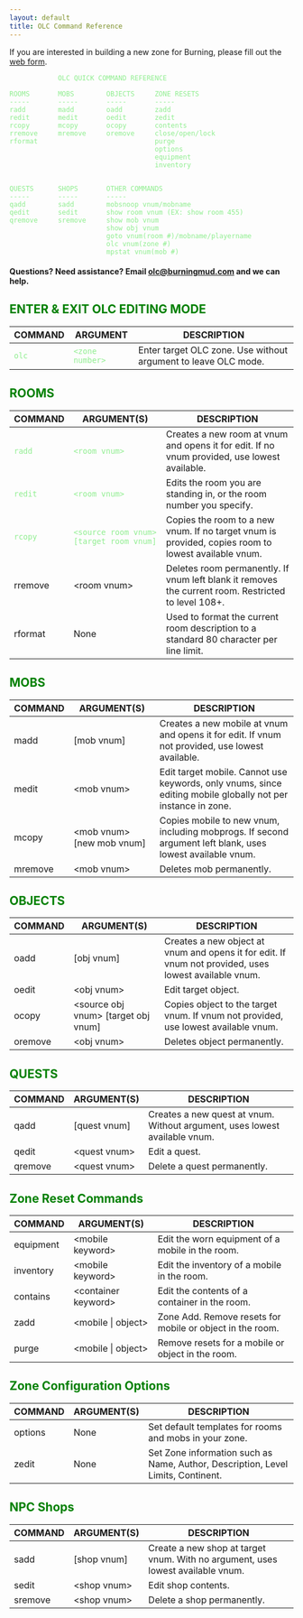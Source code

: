 ```yaml
---
layout: default
title: OLC Command Reference
---
```

<style>
h1 {
    color: green;
}

h2 {
    color: green;
}
code {
    color: lightgreen;
}
</style>
If you are interested in building a new zone for Burning, please fill
out the [web form](http://goo.gl/1JXT2a).
```
            OLC QUICK COMMAND REFERENCE

ROOMS       MOBS        OBJECTS     ZONE RESETS
-----       -----       -----       -----
radd        madd        oadd        zadd
redit       medit       oedit       zedit
rcopy       mcopy       ocopy       contents
rremove     mremove     oremove     close/open/lock
rformat                             purge
                                    options
                                    equipment
                                    inventory


QUESTS      SHOPS       OTHER COMMANDS
-----       -----       -----
qadd        sadd        mobsnoop vnum/mobname
qedit       sedit       show room vnum (EX: show room 455)
qremove     sremove     show mob vnum
                        show obj vnum
                        goto vnum(room #)/mobname/playername
                        olc vnum(zone #)
                        mpstat vnum(mob #)
```
#### Questions? Need assistance? Email olc@burningmud.com and we can help.

## ENTER & EXIT OLC EDITING MODE

| COMMAND | ARGUMENT       | DESCRIPTION |
|---------|----------------|-------------|
|  `olc`    | `<zone number>` | Enter target OLC zone. Use without argument to leave OLC mode. |

## ROOMS

| COMMAND | ARGUMENT(S)  | DESCRIPTION |
|---------|--------------|-------------|
| `radd`    | `<room vnum>` | Creates a new room at vnum and opens it for edit. If no vnum provided, use lowest available. |
| `redit`   | `<room vnum>` | Edits the room you are standing in, or the room number you specify. |
| `rcopy`   | `<source room vnum> [target room vnum]` | Copies the room to a new vnum. If no target vnum is provided, copies room to lowest available vnum. |
| rremove | \<room vnum> | Deletes room permanently. If vnum left blank it removes the current room. Restricted to level 108+. |
| rformat | None         | Used to format the current room description to a standard 80 character per line limit. |

## MOBS

| COMMAND | ARGUMENT(S) | DESCRIPTION |
|---------|-------------|-------------|
| madd    | \[mob vnum] | Creates a new mobile at vnum and opens it for edit. If vnum not provided, use lowest available. |
| medit   | \<mob vnum> | Edit target mobile. Cannot use keywords, only vnums, since editing mobile globally not per instance in zone. |
| mcopy   | \<mob vnum> \[new mob vnum] | Copies mobile to new vnum, including mobprogs. If second argument left blank, uses lowest available vnum. |
| mremove | \<mob vnum> | Deletes mob permanently. |

## OBJECTS

| COMMAND | ARGUMENT(S) | DESCRIPTION |
|---------|-------------|-------------|
| oadd    | \[obj vnum] | Creates a new object at vnum and opens it for edit. If vnum not provided, uses lowest available vnum. |
| oedit   | \<obj vnum> | Edit target object. |
| ocopy   | \<source obj vnum> \[target obj vnum] | Copies object to the target vnum. If vnum not provided, use lowest available vnum. |
| oremove | \<obj vnum> | Deletes object permanently. |

## QUESTS

| COMMAND | ARGUMENT(S) | DESCRIPTION |
|---------|-------------|-------------|
| qadd    | \[quest vnum] | Creates a new quest at vnum. Without argument, uses lowest available vnum. |
| qedit   | \<quest vnum> | Edit a quest. |
| qremove | \<quest vnum> | Delete a quest permanently. |

## Zone Reset Commands

| COMMAND   | ARGUMENT(S)          | DESCRIPTION |
|-----------|----------------------|-------------|
| equipment | \<mobile keyword>    | Edit the worn equipment of a mobile in the room. |
| inventory | \<mobile keyword>    | Edit the inventory of a mobile in the room. |
| contains  | \<container keyword> | Edit the contents of a container in the room. |
| zadd      | \<mobile \| object>  | Zone Add. Remove resets for mobile or object in the room. |
| purge     | \<mobile \| object>  | Remove resets for a mobile or object in the room. |

## Zone Configuration Options

| COMMAND | ARGUMENT(S) | DESCRIPTION |
|---------|-------------|-------------|
| options | None        | Set default templates for rooms and mobs in your zone. |
| zedit   | None        | Set Zone information such as Name, Author, Description, Level Limits, Continent. |

## NPC Shops

| COMMAND | ARGUMENT(S) | DESCRIPTION |
|---------|-------------|-------------|
| sadd | \[shop vnum] | Create a new shop at target vnum. With no argument, uses lowest available vnum. |
| sedit | \<shop vnum> | Edit shop contents. |
| sremove | \<shop vnum> | Delete a shop permanently. |